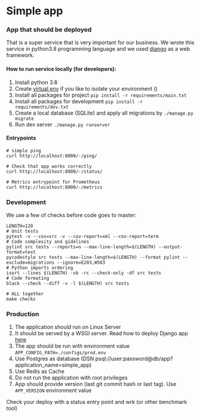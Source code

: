 # Simple app

### App that should be deployed

That is a super service that is very important for our business.
We wrote this service in python3.8 programming language and we used [django](https://www.djangoproject.com/) as a web framework. 


#### How to run service locally (for developers):

1) Install python 3.8
2) Create [virtual env](https://docs.python.org/3/tutorial/venv.html) if you like to isolate your environment ()
3) Install all packages for project `pip install -r requirements/main.txt`
4) Install all packages for development `pip install -r requirements/dev.txt`
5) Create a local database (SQLite) and apply all migrations by `./manage.py migrate`
6) Run dev server `./manage.py runserver`

#### Entrypoints

```shell script
# simple ping 
curl http://localhost:8000/-/ping/  

# Check that app works correctly
curl http://localhost:8000/-/status/

# Metrics entrypoint for Prometheus
curl http://localhost:8000/-/metrics
```

### Development
 We use a few of checks before code goes to master:
 ```shell script
LENGTH=120
# Unit tests
pytest -v --cov=src -v --cov-report=xml --cov-report=term
# Code complexity and gidelines
pylint src tests --reports=n --max-line-length=$(LENGTH) --output-format=text
pycodestyle src tests --max-line-length=$(LENGTH) --format pylint --exclude=migrations --ignore=E203,W503
# Python imports ordering
isort --lines $(LENGTH) -vb -rc --check-only -df src tests
# Code formating 
black --check --diff -v -l $(LENGTH) src tests

# ALL together
make checks
```


### Production 
1) The application should run on Linux Server
2) It should be served by a WSGI server. Read how to deploy Django app [here](https://docs.djangoproject.com/en/3.0/howto/deployment/wsgi/)
3) The app should be run with environment value `APP_CONFIG_PATH=./configs/prod.env`
4) Use Postgres as database (DSN psql://user:password@db/app?application_name=simple_app) 
5) Use Redis as Cache
6) Do not run the application with root privileges
7) App should provide version (last git commit hash or last tag). Use `APP_VERSION` environment value 

Check your deploy with a status entry point and wrk (or other benchmark tool)